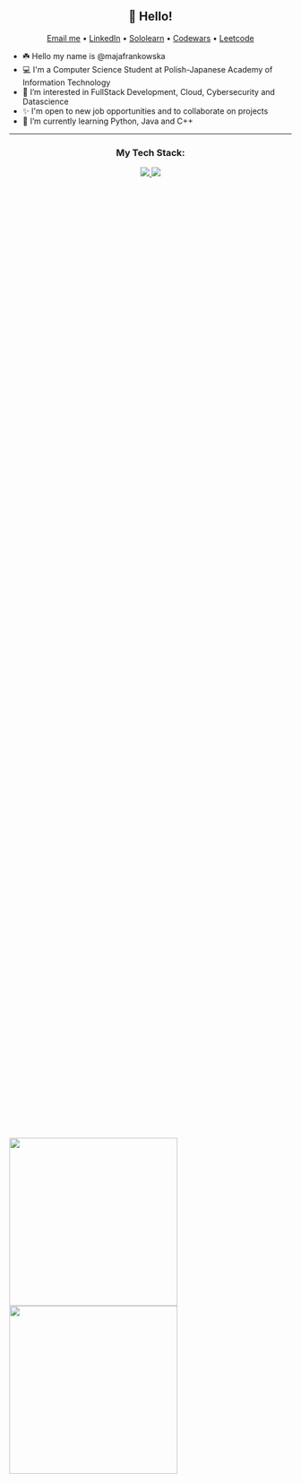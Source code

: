 <h2 align="center">👋 Hello!</h2>
<p align="center">
  <a href="mailto:majafrankowskawork@gmail.com">Email me</a> •
  <a href="https://www.linkedin.com/in/majafrankowska/">LinkedIn</a> •
  <a href="https://www.sololearn.com/profile/9348645">Sololearn</a> •
  <a href="https://www.codewars.com/users/majafrankowska">Codewars</a> •
  <a href="https://www.leetcode.com/majafrankowska/">Leetcode</a> 
</p>



- ☘️ Hello my name is @majafrankowska
- 💻 I'm a Computer Science Student at Polish-Japanese Academy of Information Technology
- 👀 I’m interested in FullStack Development, Cloud, Cybersecurity and Datascience
- ✨ I'm open to new job opportunities and to collaborate on projects
- 🧠 I’m currently learning Python, Java and C++


-------

<h3 align="center"> My Tech Stack:</h3>

<p align="center">
  <a href="https://skillicons.dev">
    <img src="https://skillicons.dev/icons?i=java,py,cpp,c,cmake,bash,mysql,django,swift,html,js,ts,css" />
    <img src="https://skillicons.dev/icons?i=ps,idea,eclipse,gcp,linux,github,visualstudio,vscode,vim,wordpress" />
  </a>
</p>


<div style="display: flex; justify-content: center; align-items: center; height: 100vh;">
  <a href="https://wakatime.com">
    <img src="https://wakatime.com/share/@majafrankowska/71772ded-70f7-41c4-a823-22b68b1ae5c1.png" width="300" height="300" style="margin-right: 10px;" />
    <img src="https://wakatime.com/share/@majafrankowska/d5aea567-0e23-4a0e-a7ab-54932759fc88.png" width="300" height="300" />
  </a>
</div>

  
<!---
majafrankowska/majafrankowska is a ✨ special ✨ repository because its `README.md` (this file) appears on your GitHub profile.
You can click the Preview link to take a look at your changes.
--->
